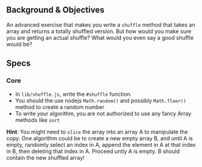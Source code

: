 ## Background & Objectives

An advanced exercise that makes you write a `shuffle` method that takes an array and returns a totally shuffled version. But how would you make sure you are getting an actual shuffle? What would you even say a good shuffle would be?

## Specs

### Core

- In `lib/shuffle.js`, write the `#shuffle` function.
- You should the use nodejs `Math.random()` and possibly `Math.floor()` method to create a random number
- To write your algorithm, you are not authorized to use any fancy Array methods like `sort`

**Hint**: You might need to `slice` the array into an array A to manipulate the copy. One algorithm could be to create a new empty array B, and until A is empty, randomly select an index in A, append the element in A at that index in B, then deleting that index in A. Proceed untly A is empty. B should contain the new shuffled array!
